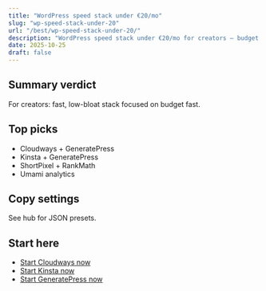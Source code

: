 ```yaml
---
title: "WordPress speed stack under €20/mo"
slug: "wp-speed-stack-under-20"
url: "/best/wp-speed-stack-under-20/"
description: "WordPress speed stack under €20/mo for creators — budget fast."
date: 2025-10-25
draft: false
---
```



## Summary verdict

For creators: fast, low-bloat stack focused on budget fast.


## Top picks

- Cloudways + GeneratePress
- Kinsta + GeneratePress
- ShortPixel + RankMath
- Umami analytics


## Copy settings

See hub for JSON presets.


## Start here

- [Start Cloudways now]([[AFFILIATE_CLOUDWAYS]]?utm_source=hub&utm_medium=button&utm_campaign=stack_select)
- [Start Kinsta now]([[AFFILIATE_KINSTA]]?utm_source=hub&utm_medium=button&utm_campaign=stack_select)
- [Start GeneratePress now]([[AFFILIATE_GENERATEPRESS]]?utm_source=hub&utm_medium=button&utm_campaign=stack_select)
